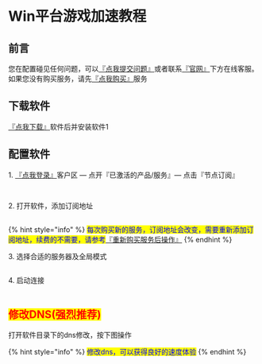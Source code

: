 # Win平台游戏加速教程

## 前言

您在配置碰见任何问题，可以[『点我提交问题』](https://www.lengjiao.me/submitticket.php)或者联系[『官网』](https://www.lengjiao.me)下方在线客服。如果您没有购买服务，请先[『点我购买』](https://www.lengjiao.me/cart.php)服务

## 下载软件

[『点我下载』](https://dlink.host/1drv/aHR0cHM6Ly8xZHJ2Lm1zL3UvYy83MzRhZmI0ZGUyNTNlNjAyL0VVSUktamxMU0tWT3MySUg5UWFQVUh3Qnl5VGZaS3U1bDVreDZvZG05amd5MkE_ZT1nNHFhRFc.zip)软件后并安装软件1

## 配置软件

1\. [『点我登录』](https://www.now61.com/f/VbKxc5/LJGame.zip)客户区 — 点开『已激活的产品/服务』— 点击『节点订阅』

<div align="left"><figure><img src="https://pic.imgdb.cn/item/65a2bab5871b83018ad40227.png" alt=""><figcaption></figcaption></figure></div>

<div align="left"><figure><img src="https://pic.imgdb.cn/item/65a2bab5871b83018ad402dd.png" alt=""><figcaption></figcaption></figure></div>

2\. 打开软件，添加订阅地址

<div align="left"><figure><img src="https://pic.imgdb.cn/item/65a2b8b2871b83018acba64c.png" alt=""><figcaption></figcaption></figure></div>

{% hint style="info" %}
<mark style="color:blue;">每次购买新的服务，订阅地址会改变，需要重新添加订阅地址，续费的不需要，请参考</mark>[『重新购买服务后操作』](../chang-jian-wen-ti/zhong-xin-gou-mai-fu-wu-hou-cao-zuo.md)
{% endhint %}

3\. 选择合适的服务器及全局模式

<div align="left"><figure><img src="https://pic.imgdb.cn/item/65a2b8b2871b83018acba70b.png" alt=""><figcaption></figcaption></figure></div>

4\. 启动连接

<div align="left"><figure><img src="https://pic.imgdb.cn/item/65a2b8b2871b83018acba77d.png" alt=""><figcaption></figcaption></figure></div>

## <mark style="color:red;">修改DNS(强烈推荐)</mark>

打开软件目录下的dns修改，按下图操作

{% hint style="info" %}
<mark style="color:blue;">修改dns，可以获得良好的速度体验</mark>
{% endhint %}
